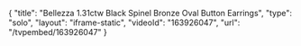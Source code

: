 {
    "title": "Bellezza 1.31ctw Black Spinel Bronze Oval Button Earrings",
    "type": "solo",
    "layout": "iframe-static",
    "videoId": "163926047",
    "url": "\/tvpembed\/163926047"
}
